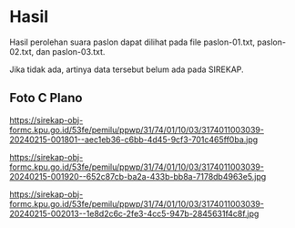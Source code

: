 # Hasil

Hasil perolehan suara paslon dapat dilihat pada file paslon-01.txt, paslon-02.txt, dan paslon-03.txt.

Jika tidak ada, artinya data tersebut belum ada pada SIREKAP.

## Foto C Plano

https://sirekap-obj-formc.kpu.go.id/53fe/pemilu/ppwp/31/74/01/10/03/3174011003039-20240215-001801--aec1eb36-c6bb-4d45-9cf3-701c465ff0ba.jpg

https://sirekap-obj-formc.kpu.go.id/53fe/pemilu/ppwp/31/74/01/10/03/3174011003039-20240215-001920--652c87cb-ba2a-433b-bb8a-7178db4963e5.jpg

https://sirekap-obj-formc.kpu.go.id/53fe/pemilu/ppwp/31/74/01/10/03/3174011003039-20240215-002013--1e8d2c6c-2fe3-4cc5-947b-2845631f4c8f.jpg
